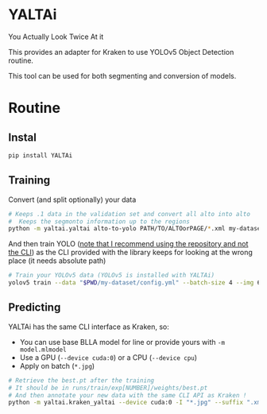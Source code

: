 # YALTAi
You Actually Look Twice At it

This provides an adapter for Kraken to use YOLOv5 Object Detection routine.

This tool can be used for both segmenting and conversion of models.

# Routine

## Instal

```bash
pip install YALTAi
```

## Training

Convert (and split optionally) your data

```bash
# Keeps .1 data in the validation set and convert all alto into alto
#  Keeps the segmonto information up to the regions
python -m yaltai.yaltai alto-to-yolo PATH/TO/ALTOorPAGE/*.xml my-dataset --shuffle .1 --segmonto region
```

And then train YOLO ([note that I recommend using the repository and not the CLI](https://github.com/ultralytics/yolov5)) as the CLI
provided with the library keeps for looking at the wrong place (it needs absolute path)

```bash
# Train your YOLOv5 data (YOLOv5 is installed with YALTAi)
yolov5 train --data "$PWD/my-dataset/config.yml" --batch-size 4 --img 640 --weights yolov5x.pt --epochs 50
```

## Predicting

YALTAi has the same CLI interface as Kraken, so:

- You can use base BLLA model for line or provide yours with `-m model.mlmodel`
- Use a GPU (`--device cuda:0`) or a CPU (`--device cpu`)
- Apply on batch (`*.jpg`)

```bash
# Retrieve the best.pt after the training
# It should be in runs/train/exp[NUMBER]/weights/best.pt
# And then annotate your new data with the same CLI API as Kraken !
python -m yaltai.kraken_yaltai --device cuda:0 -I "*.jpg" --suffix ".xml" segment --yolo runs/train/exp5/weights/best.pt
```